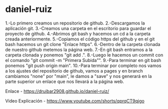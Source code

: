 # daniel-ruiz

1.-Lo primero creamos un repositorio de github.
2.-Descargamos la aplicación git.
3.-Creamos una carpeta en el escritorio para guardar el proyecto de github.
4.-Abrimos git bash y hacemos un cd a la carpeta creada anteriormente.
5.-Copiamos el código https del github y en el git bash hacemos un git clone "Enlace https".
6.-Dentro de la carpeta clonada de nuestro github metemos la página web.
7.-En git bash entramos a la carpeta clonada y ponemos "git add .".
8.-Luego le hacemos un commit con el comando "git commit -m "Primera Subida"".
9.-Para terminar en git bash ponemos "git push origin main".
10.-Para terminar por completo nos vamos a los ajustes del repositorio de github, vamos a pages y en branch cambiamos "none" por "main", le damos a "save" y nos generará en la parte superior un enlace que nos llevará a la página web.

Enlace - https://druibar2908.github.io/daniel-ruiz/

Video Explicación - https://www.youtube.com/shorts/qprqCT9qjgo
